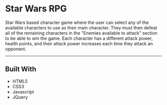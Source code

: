 # Star Wars RPG

Star Wars based character game where the user can select any of the available characters to use as their main character. They must then defeat all of the remaining characters in the "Enemies available to attack" section to be able to win the game. Each character has a different attack power, health points, and their attack power increases each time they attack an opponent. 

-------------------------------------------
## Built With

* HTML5
* CSS3
* Javascript
* JQuery
